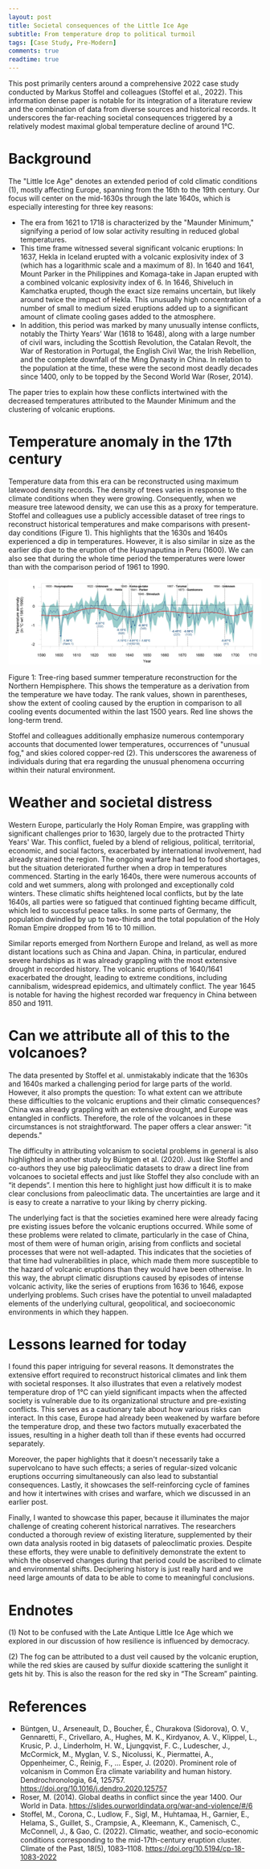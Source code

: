 ```yaml
---
layout: post
title: Societal consequences of the Little Ice Age
subtitle: From temperature drop to political turmoil
tags: [Case Study, Pre-Modern]
comments: true
readtime: true
---
```


This post primarily centers around a comprehensive 2022 case study conducted by Markus Stoffel and colleagues (Stoffel et al., 2022). This information dense paper is notable for its integration of a literature review and the combination of data from diverse sources and historical records. It underscores the far-reaching societal consequences triggered by a relatively modest maximal global temperature decline of around 1°C.

# Background
The "Little Ice Age" denotes an extended period of cold climatic conditions (1), mostly affecting Europe, spanning from the 16th to the 19th century. Our focus will center on the mid-1630s through the late 1640s, which is especially interesting for three key reasons:

* The era from 1621 to 1718 is characterized by the "Maunder Minimum," signifying a period of low solar activity resulting in reduced global temperatures.
* This time frame witnessed several significant volcanic eruptions: In 1637, Hekla in Iceland erupted with a volcanic explosivity index of 3 (which has a logarithmic scale and a maximum of 8). In 1640 and 1641, Mount Parker in the Philippines and Komaga-take in Japan erupted with a combined volcanic explosivity index of 6. In 1646, Shiveluch in Kamchatka erupted, though the exact size remains uncertain, but likely around twice the impact of Hekla. This unusually high concentration of a number of small to medium sized eruptions added up to a significant amount of climate cooling gases added to the atmosphere. 
* In addition, this period was marked by many unusually intense conflicts, notably the Thirty Years’ War (1618 to 1648), along with a large number of civil wars, including the Scottish Revolution, the Catalan Revolt, the War of Restoration in Portugal, the English Civil War, the Irish Rebellion, and the complete downfall of the Ming Dynasty in China. In relation to the population at the time, these were the second most deadly decades since 1400, only to be topped by the Second World War (Roser, 2014). 

The paper tries to explain how these conflicts intertwined with the decreased temperatures attributed to the Maunder Minimum and the clustering of volcanic eruptions.

# Temperature anomaly in the 17th century

Temperature data from this era can be reconstructed using maximum latewood density records. The density of trees varies in response to the climate conditions when they were growing. Consequently, when we measure tree latewood density, we can use this as a proxy for temperature. Stoffel and colleagues use a publicly accessible dataset of tree rings to reconstruct historical temperatures and make comparisons with present-day conditions (Figure 1). This highlights that the 1630s and 1640s experienced a dip in temperatures. However, it is also similar in size as the earlier dip due to the eruption of the Huaynaputina in Peru (1600). We can also see that during the whole time period the temperatures were lower than with the comparison period of 1961 to 1990.

![Temperature Anomaly](https://raw.githubusercontent.com/florianjehn/Societal_Collapse/main/assets/img/stoffel.png)

Figure 1: Tree-ring based summer temperature reconstruction for the Northern Hempisphere. This shows the temperature as a derivation from the temperature we have today. The rank values, shown in parentheses, show the extent of cooling caused by the eruption in comparison to all cooling events documented within the last 1500 years. Red line shows the long-term trend. 

Stoffel and colleagues additionally emphasize numerous contemporary accounts that documented lower temperatures, occurrences of "unusual fog," and skies colored copper-red (2). This underscores the awareness of individuals during that era regarding the unusual phenomena occurring within their natural environment.

# Weather and societal distress

Western Europe, particularly the Holy Roman Empire, was grappling with significant challenges prior to 1630, largely due to the protracted Thirty Years' War. This conflict, fueled by a blend of religious, political, territorial, economic, and social factors, exacerbated by international involvement, had already strained the region. The ongoing warfare had led to food shortages, but the situation deteriorated further when a drop in temperatures commenced. Starting in the early 1640s, there were numerous accounts of cold and wet summers, along with prolonged and exceptionally cold winters. These climatic shifts heightened local conflicts, but by the late 1640s, all parties were so fatigued that continued fighting became difficult, which led to successful peace talks. In some parts of Germany, the population dwindled by up to two-thirds and the total population of the Holy Roman Empire dropped from 16 to 10 million.

Similar reports emerged from Northern Europe and Ireland, as well as more distant locations such as China and Japan. China, in particular, endured severe hardships as it was already grappling with the most extensive drought in recorded history. The volcanic eruptions of 1640/1641 exacerbated the drought, leading to extreme conditions, including cannibalism, widespread epidemics, and ultimately conflict. The year 1645 is notable for having the highest recorded war frequency in China between 850 and 1911.

# Can we attribute all of this to the volcanoes?

The data presented by Stoffel et al. unmistakably indicate that the 1630s and 1640s marked a challenging period for large parts of the world. However, it also prompts the question: To what extent can we attribute these difficulties to the volcanic eruptions and their climatic consequences? China was already grappling with an extensive drought, and Europe was entangled in conflicts. Therefore, the role of the volcanoes in these circumstances is not straightforward. The paper offers a clear answer: "it depends."

The difficulty in attributing volcanism to societal problems in general is also highlighted in another study by Büntgen et al. (2020). Just like Stoffel and co-authors they use big paleoclimatic datasets to draw a direct line from volcanoes to societal effects and just like Stoffel they also conclude with an “it depends”. I mention this here to highlight just how difficult it is to make clear conclusions from paleoclimatic data. The uncertainties are large and it is easy to create a narrative to your liking by cherry picking.  

The underlying fact is that the societies examined here were already facing pre existing issues before the volcanic eruptions occurred. While some of these problems were related to climate, particularly in the case of China, most of them were of human origin, arising from conflicts and societal processes that were not well-adapted. This indicates that the societies of that time had vulnerabilities in place, which made them more susceptible to the hazard of volcanic eruptions than they would have been otherwise.
In this way, the abrupt climatic disruptions caused by episodes of intense volcanic activity, like the series of eruptions from 1636 to 1646, expose underlying problems. Such crises have the potential to unveil maladapted elements of the underlying cultural, geopolitical, and socioeconomic environments in which they happen. 

# Lessons learned for today

I found this paper intriguing for several reasons. It demonstrates the extensive effort required to reconstruct historical climates and link them with societal responses. It also illustrates that even a relatively modest temperature drop of 1°C can yield significant impacts when the affected society is vulnerable due to its organizational structure and pre-existing conflicts. This serves as a cautionary tale about how various risks can interact. In this case, Europe had already been weakened by warfare before the temperature drop, and these two factors mutually exacerbated the issues, resulting in a higher death toll than if these events had occurred separately.

Moreover, the paper highlights that it doesn't necessarily take a supervolcano to have such effects; a series of regular-sized volcanic eruptions occurring simultaneously can also lead to substantial consequences. Lastly, it showcases the self-reinforcing cycle of famines and how it intertwines with crises and warfare, which we discussed in an earlier post.

Finally, I wanted to showcase this paper, because it illuminates the major challenge of creating coherent historical narratives. The researchers conducted a thorough review of existing literature, supplemented by their own data analysis rooted in big datasets of paleoclimatic proxies. Despite these efforts, they were unable to definitively demonstrate the extent to which the observed changes during that period could be ascribed to climate and environmental shifts. Deciphering history is just really hard and we need large amounts of data to be able to come to meaningful conclusions. 

# Endnotes

(1) Not to be confused with the Late Antique Little Ice Age which we explored in our discussion of how resilience is influenced by democracy.

(2) The fog can be attributed to a dust veil caused by the volcanic eruption, while the red skies are caused by sulfur dioxide scattering the sunlight it gets hit by. This is also the reason for the red sky in “The Scream” painting. 

# References

* Büntgen, U., Arseneault, D., Boucher, É., Churakova (Sidorova), O. V., Gennaretti, F., Crivellaro, A., Hughes, M. K., Kirdyanov, A. V., Klippel, L., Krusic, P. J., Linderholm, H. W., Ljungqvist, F. C., Ludescher, J., McCormick, M., Myglan, V. S., Nicolussi, K., Piermattei, A., Oppenheimer, C., Reinig, F., … Esper, J. (2020). Prominent role of volcanism in Common Era climate variability and human history. Dendrochronologia, 64, 125757. https://doi.org/10.1016/j.dendro.2020.125757
* Roser, M. (2014). Global deaths in conflict since the year 1400. Our World in Data. https://slides.ourworldindata.org/war-and-violence/#/6
* Stoffel, M., Corona, C., Ludlow, F., Sigl, M., Huhtamaa, H., Garnier, E., Helama, S., Guillet, S., Crampsie, A., Kleemann, K., Camenisch, C., McConnell, J., & Gao, C. (2022). Climatic, weather, and socio-economic conditions corresponding to the mid-17th-century eruption cluster. Climate of the Past, 18(5), 1083–1108. https://doi.org/10.5194/cp-18-1083-2022

